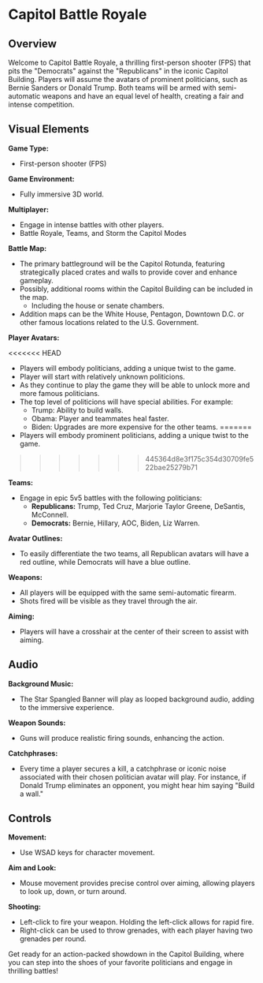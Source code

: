 # Capitol Battle Royale

## Overview

Welcome to Capitol Battle Royale, a thrilling first-person shooter (FPS) that pits the "Democrats" against the "Republicans" in the iconic Capitol Building. Players will assume the avatars of prominent politicians, such as Bernie Sanders or Donald Trump. Both teams will be armed with semi-automatic weapons and have an equal level of health, creating a fair and intense competition.

## Visual Elements

**Game Type:**

- First-person shooter (FPS)

**Game Environment:**

- Fully immersive 3D world.

**Multiplayer:**

- Engage in intense battles with other players.
- Battle Royale, Teams, and Storm the Capitol Modes

**Battle Map:**

- The primary battleground will be the Capitol Rotunda, featuring strategically placed crates and walls to provide cover and enhance gameplay.
- Possibly, additional rooms within the Capitol Building can be included in the map.
  - Including the house or senate chambers.
- Addition maps can be the White House, Pentagon, Downtown D.C. or other famous locations related to the U.S. Government.

**Player Avatars:**

<<<<<<< HEAD
- Players will embody politicians, adding a unique twist to the game.
- Player will start with relatively unknown politicions.
- As they continue to play the game they will be able to unlock more and more famous politicians.
- The top level of politicions will have special abilities. For example:
  - Trump: Ability to build walls.
  - Obama: Player and teammates heal faster.
  - Biden: Upgrades are more expensive for the other teams.
=======
- Players will embody prominent politicians, adding a unique twist to the game.
>>>>>>> 445364d8e3f175c354d30709fe522bae25279b71

**Teams:**

- Engage in epic 5v5 battles with the following politicians:
  - **Republicans:** Trump, Ted Cruz, Marjorie Taylor Greene, DeSantis, McConnell.
  - **Democrats:** Bernie, Hillary, AOC, Biden, Liz Warren.

**Avatar Outlines:**

- To easily differentiate the two teams, all Republican avatars will have a red outline, while Democrats will have a blue outline.

**Weapons:**

- All players will be equipped with the same semi-automatic firearm.
- Shots fired will be visible as they travel through the air.

**Aiming:**

- Players will have a crosshair at the center of their screen to assist with aiming.

## Audio

**Background Music:**

- The Star Spangled Banner will play as looped background audio, adding to the immersive experience.

**Weapon Sounds:**

- Guns will produce realistic firing sounds, enhancing the action.

**Catchphrases:**

- Every time a player secures a kill, a catchphrase or iconic noise associated with their chosen politician avatar will play. For instance, if Donald Trump eliminates an opponent, you might hear him saying "Build a wall."

## Controls

**Movement:**

- Use WSAD keys for character movement.

**Aim and Look:**

- Mouse movement provides precise control over aiming, allowing players to look up, down, or turn around.

**Shooting:**

- Left-click to fire your weapon. Holding the left-click allows for rapid fire.
- Right-click can be used to throw grenades, with each player having two grenades per round.

Get ready for an action-packed showdown in the Capitol Building, where you can step into the shoes of your favorite politicians and engage in thrilling battles!
